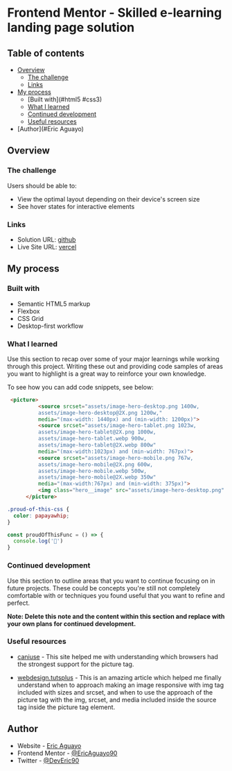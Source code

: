 # Frontend Mentor - Skilled e-learning landing page solution

## Table of contents

- [Overview](#overview)
  - [The challenge](#skilled-learning-landing-page)
  - [Links](#links)
- [My process](#my-process)
  - [Built with](#html5 #css3)
  - [What I learned](#what-i-learned)
  - [Continued development](#continued-development)
  - [Useful resources](#useful-resources)
- [Author](#Eric Aguayo)


## Overview

### The challenge

Users should be able to:

- View the optimal layout depending on their device's screen size
- See hover states for interactive elements



### Links

- Solution URL: [github](https://your-solution-url.com)
- Live Site URL: [vercel](https://your-live-site-url.com)

## My process

### Built with

- Semantic HTML5 markup
- Flexbox
- CSS Grid
- Desktop-first workflow


### What I learned

Use this section to recap over some of your major learnings while working through this project. Writing these out and providing code samples of areas you want to highlight is a great way to reinforce your own knowledge.

To see how you can add code snippets, see below:

```html
 <picture>
          <source srcset="assets/image-hero-desktop.png 1400w,
          assets/image-hero-desktop@2X.png 1200w," 
          media="(max-width: 1440px) and (min-width: 1200px)">
          <source srcset="assets/image-hero-tablet.png 1023w,
          assets/image-hero-tablet@2X.png 1000w, 
          assets/image-hero-tablet.webp 900w, 
          assets/image-hero-tablet@2X.webp 800w" 
          media="(max-width:1023px) and (min-width: 767px)">
          <source srcset="assets/image-hero-mobile.png 767w, 
          assets/image-hero-mobile@2X.png 600w, 
          assets/image-hero-mobile.webp 500w, 
          assets/image-hero-mobile@2X.webp 350w" 
          media="(max-width:767px) and (min-width: 375px)">
          <img class="hero__image" src="assets/image-hero-desktop.png" alt="hero__desktop">
      </picture>
```
```css
.proud-of-this-css {
  color: papayawhip;
}
```
```js
const proudOfThisFunc = () => {
  console.log('🎉')
}
```



### Continued development

Use this section to outline areas that you want to continue focusing on in future projects. These could be concepts you're still not completely comfortable with or techniques you found useful that you want to refine and perfect.

**Note: Delete this note and the content within this section and replace with your own plans for continued development.**

### Useful resources

- [caniuse](https://caniuse.com/) - This site helped me with understanding which browsers had the strongest support for the picture tag.

- [webdesign.tutsplus](https://webdesign.tutsplus.com/tutorials/quick-tip-how-to-use-html5-picture-for-responsive-images--cms-21015) - This is an amazing article which helped me finally understand when to approach making an image responsive with img tag included with sizes and srcset, and when to use the approach of the picture tag with the img, srcset, and media included inside the source tag inside the picture tag element.


## Author

- Website - [Eric Aguayo](https://www.ericaguayo.com)
- Frontend Mentor - [@EricAguayo90](https://www.frontendmentor.io/profile/EricAguayo90e)
- Twitter - [@DevEric90](https://www.twitter.com/DevEric90)
